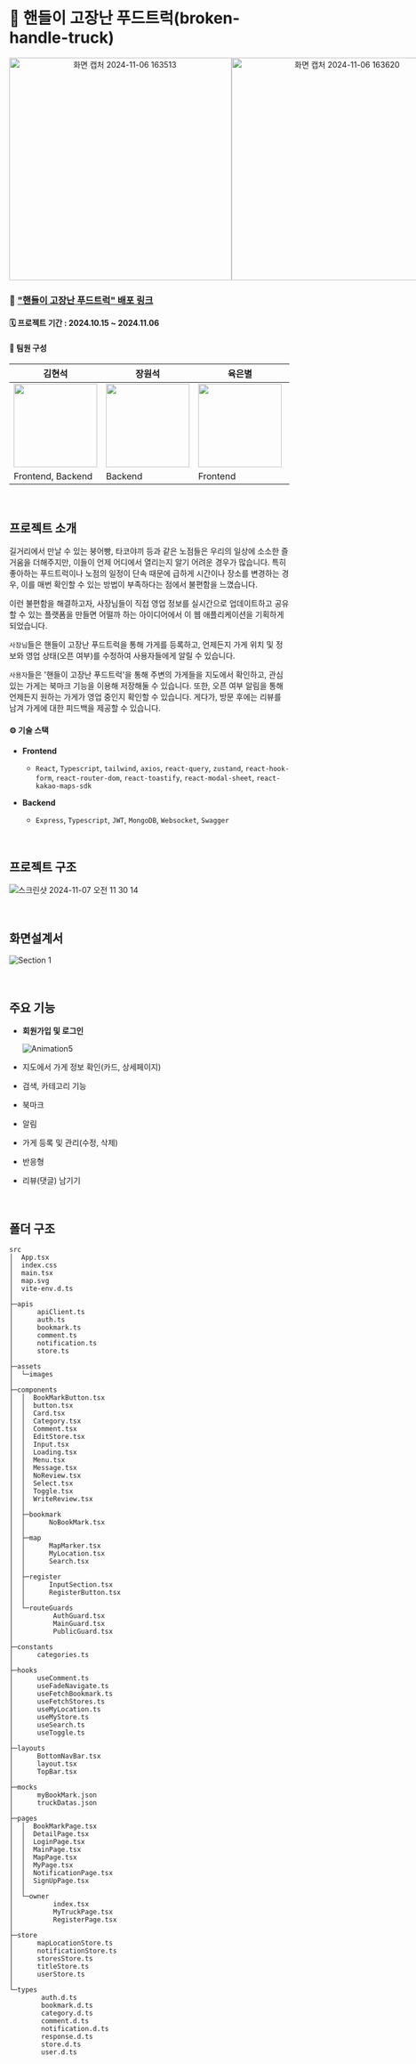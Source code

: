 # 🚚 핸들이 고장난 푸드트럭(broken-handle-truck)

<div align="center" style="display: flex;">
  <img width="400" alt="화면 캡처 2024-11-06 163513" src="https://github.com/user-attachments/assets/f82d800e-7eb9-41fa-b653-817e4bc71ece">
  <img width="400" alt="화면 캡처 2024-11-06 163620" src="https://github.com/user-attachments/assets/c7e64730-4f24-4439-9c91-1449f5da5fde">
</div>

### 🔗 ["핸들이 고장난 푸드트럭" 배포 링크](https://broken-handle-truck.store/)

#### 🗓️ 프로젝트 기간 : 2024.10.15 ~ 2024.11.06

#### 👋 팀원 구성

| 김현석 | 장원석 | 육은별 | 이예진 | 조준영 |
|----------|----------|----------|----------|----------|
| <img src="https://github.com/user-attachments/assets/4ab7f825-1905-4338-9094-dde78b5fb7b7" width="150" height="150" /> |<img src="https://github.com/user-attachments/assets/ef421f29-67ac-43c6-878a-a966c6cc5eee" width="150" height="150" /> |<img src="https://github.com/user-attachments/assets/f483c0f8-53ed-4c15-957b-e44ff4331102" width="150" height="150" /> |  <img src="https://github.com/user-attachments/assets/bc947593-936a-41e3-acf8-cf1c186a441b" width="150" height="150" />  | <img src="https://github.com/user-attachments/assets/6f3104ea-68d4-47be-8434-c8dacf4344d4" width="150" height="150" />|
| Frontend, Backend | Backend | Frontend | Frontend | Frontend |

<br />

## 프로젝트 소개

길거리에서 만날 수 있는 붕어빵, 타코야끼 등과 같은 노점들은 우리의 일상에 소소한 즐거움을 더해주지만, 이들이 언제 어디에서 열리는지 알기 어려운 경우가 많습니다.
특히 좋아하는 푸드트럭이나 노점의 일정이 단속 때문에 급하게 시간이나 장소를 변경하는 경우, 이를 매번 확인할 수 있는 방법이 부족하다는 점에서 불편함을 느꼈습니다.

이런 불편함을 해결하고자, 사장님들이 직접 영업 정보를 실시간으로 업데이트하고 공유할 수 있는 플랫폼을 만들면 어떨까 하는 아이디어에서 이 웹 애플리케이션을 기획하게 되었습니다.

`사장님`들은 핸들이 고장난 푸드트럭을 통해 가게를 등록하고, 언제든지 가게 위치 및 정보와 영업 상태(오픈 여부)를 수정하여 사용자들에게 알릴 수 있습니다.

`사용자`들은 '핸들이 고장난 푸드트럭'을 통해 주변의 가게들을 지도에서 확인하고, 관심 있는 가게는 북마크 기능을 이용해 저장해둘 수 있습니다. 또한, 오픈 여부 알림을 통해 언제든지 원하는 가게가 영업 중인지 확인할 수 있습니다. 게다가, 방문 후에는 리뷰를 남겨 가게에 대한 피드백을 제공할 수 있습니다.

#### ⚙️ 기술 스택

- **Frontend**
    - `React`, `Typescript`, `tailwind`, `axios`, `react-query`, `zustand`, `react-hook-form`, `react-router-dom`, `react-toastify`, `react-modal-sheet`, `react-kakao-maps-sdk`

- **Backend**
    - `Express`, `Typescript`, `JWT`, `MongoDB`, `Websocket`, `Swagger`
 
<br />

## 프로젝트 구조

![스크린샷 2024-11-07 오전 11 30 14](https://github.com/user-attachments/assets/1eb747fd-4780-4956-ba19-7c7cb9292100)

<br />

## 화면설계서

![Section 1](https://github.com/user-attachments/assets/6da44432-0abf-44c6-848d-1ec1f6b6a45f)

<br />

## 주요 기능

- **회원가입 및 로그인**

  ![Animation5](https://github.com/user-attachments/assets/59e8e355-c8b4-456f-a32c-79f94a8dbd5f)

- 지도에서 가게 정보 확인(카드, 상세페이지)

- 검색, 카테고리 기능

- 북마크

- 알림

- 가게 등록 및 관리(수정, 삭제)

- 반응형

- 리뷰(댓글) 남기기

<br />

## 폴더 구조
```
src
│  App.tsx
│  index.css
│  main.tsx
│  map.svg
│  vite-env.d.ts
│
├─apis
│      apiClient.ts
│      auth.ts
│      bookmark.ts
│      comment.ts
│      notification.ts
│      store.ts
│
├─assets
│  └─images
│
├─components
│  │  BookMarkButton.tsx
│  │  button.tsx
│  │  Card.tsx
│  │  Category.tsx
│  │  Comment.tsx
│  │  EditStore.tsx
│  │  Input.tsx
│  │  Loading.tsx
│  │  Menu.tsx
│  │  Message.tsx
│  │  NoReview.tsx
│  │  Select.tsx
│  │  Toggle.tsx
│  │  WriteReview.tsx
│  │
│  ├─bookmark
│  │      NoBookMark.tsx
│  │
│  ├─map
│  │      MapMarker.tsx
│  │      MyLocation.tsx
│  │      Search.tsx
│  │
│  ├─register
│  │      InputSection.tsx
│  │      RegisterButton.tsx
│  │
│  └─routeGuards
│          AuthGuard.tsx
│          MainGuard.tsx
│          PublicGuard.tsx
│
├─constants
│      categories.ts
│
├─hooks
│      useComment.ts
│      useFadeNavigate.ts
│      useFetchBookmark.ts
│      useFetchStores.ts
│      useMyLocation.ts
│      useMyStore.ts
│      useSearch.ts
│      useToggle.ts
│
├─layouts
│      BottomNavBar.tsx
│      layout.tsx
│      TopBar.tsx
│
├─mocks
│      myBookMark.json
│      truckDatas.json
│
├─pages
│  │  BookMarkPage.tsx
│  │  DetailPage.tsx
│  │  LoginPage.tsx
│  │  MainPage.tsx
│  │  MapPage.tsx
│  │  MyPage.tsx
│  │  NotificationPage.tsx
│  │  SignUpPage.tsx
│  │
│  └─owner
│          index.tsx
│          MyTruckPage.tsx
│          RegisterPage.tsx
│
├─store
│      mapLocationStore.ts
│      notificationStore.ts
│      storesStore.ts
│      titleStore.ts
│      userStore.ts
│
└─types
        auth.d.ts
        bookmark.d.ts
        category.d.ts
        comment.d.ts
        notification.d.ts
        response.d.ts
        store.d.ts
        user.d.ts
```
